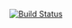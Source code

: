 [![Build Status](https://dev.azure.com/blake-ci/Blake%20(Back-End)/_apis/build/status/arunselvakumar.blake?branchName=master)](https://dev.azure.com/blake-ci/Blake%20(Back-End)/_build/latest?definitionId=1&branchName=master)
